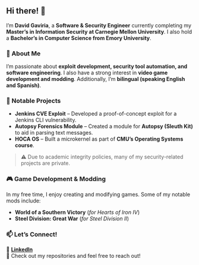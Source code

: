 ## Hi there! 👋  

I’m **David Gaviria**, a **Software & Security Engineer** currently completing my **Master’s in Information Security at Carnegie Mellon University**. I also hold a **Bachelor’s in Computer Science from Emory University**.  

### 🔹 About Me  
I’m passionate about **exploit development, security tool automation, and software engineering**. I also have a strong interest in **video game development and modding**. Additionally, I’m **bilingual (speaking English and Spanish)**.  

### 🚀 Notable Projects  
- **Jenkins CVE Exploit** – Developed a proof-of-concept exploit for a Jenkins CLI vulnerability.  
- **Autopsy Forensics Module** – Created a module for **Autopsy (Sleuth Kit)** to aid in parsing text messages.  
- **HOCA OS** – Built a microkernel as part of **CMU’s Operating Systems course**.  

> ⚠️ Due to academic integrity policies, many of my security-related projects are private.  

### 🎮 Game Development & Modding  
In my free time, I enjoy creating and modifying games. Some of my notable mods include:  
- **World of a Southern Victory** (*for Hearts of Iron IV*)  
- **Steel Division: Great War** (*for Steel Division II*)  

### 📫 Let’s Connect!  
🔗 [**LinkedIn**](https://www.linkedin.com/in/davidmgaviria/)  
📂 Check out my repositories and feel free to reach out!  


<!--
**davidmgaviria/davidmgaviria** is a ✨ _special_ ✨ repository because its `README.md` (this file) appears on your GitHub profile.

Here are some ideas to get you started:

- 🔭 I’m currently working on ...
- 🌱 I’m currently learning ...
- 👯 I’m looking to collaborate on ...
- 🤔 I’m looking for help with ...
- 💬 Ask me about ...
- 📫 How to reach me: ...
- 😄 Pronouns: ...
- ⚡ Fun fact: ...
-->
